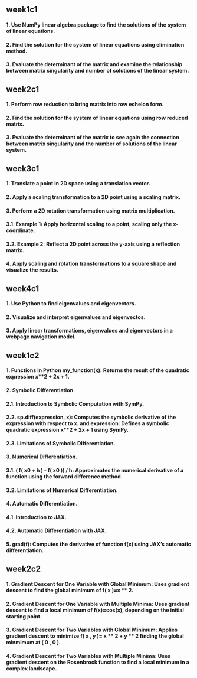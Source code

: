 ## week1c1
#### 1. Use NumPy linear algebra package to find the solutions of the system of linear equations.
#### 2. Find the solution for the system of linear equations using elimination method.
#### 3. Evaluate the determinant of the matrix and examine the relationship between matrix singularity and number of solutions of the linear system.
## week2c1
#### 1. Perform row reduction to bring matrix into row echelon form.
#### 2. Find the solution for the system of linear equations using row reduced matrix.
#### 3. Evaluate the determinant of the matrix to see again the connection between matrix singularity and the number of solutions of the linear system.
## week3c1
#### 1. Translate a point in 2D space using a translation vector.
#### 2. Apply a scaling transformation to a 2D point using a scaling matrix.
#### 3. Perform a 2D rotation transformation using matrix multiplication.
#### 3.1. Example 1: Apply horizontal scaling to a point, scaling only the x-coordinate.
#### 3.2. Example 2: Reflect a 2D point across the y-axis using a reflection matrix.
#### 4. Apply scaling and rotation transformations to a square shape and visualize the results.
## week4c1
#### 1. Use Python to find eigenvalues and eigenvectors.
#### 2. Visualize and interpret eigenvalues and eigenvectos.
#### 3. Apply linear transformations, eigenvalues and eigenvectors in a webpage navigation model.
## week1c2
#### 1. Functions in Python my_function(x): Returns the result of the quadratic expression  x**2 + 2x + 1.
#### 2. Symbolic Differentiation.
#### 2.1. Introduction to Symbolic Computation with SymPy.
#### 2.2. sp.diff(expression, x): Computes the symbolic derivative of the expression with respect to x. and expression: Defines a symbolic quadratic expression  x**2 + 2x + 1 using SymPy.
#### 2.3. Limitations of Symbolic Differentiation.
#### 3. Numerical Differentiation.
#### 3.1. ( f( x0 + h ) - f( x0 )) / h: Approximates the numerical derivative of a function using the forward difference method.
#### 3.2. Limitations of Numerical Differentiation.
#### 4. Automatic Differentiation.
#### 4.1. Introduction to JAX.
#### 4.2. Automatic Differentiation with JAX.
#### 5. grad(f): Computes the derivative of function f(x) using JAX’s automatic differentiation.
## week2c2
#### 1. Gradient Descent for One Variable with Global Minimum: Uses gradient descent to find the global minimum of f( x )=x ** 2.
#### 2. Gradient Descent for One Variable with Multiple Minima: Uses gradient descent to find a local minimum of f(x)=cos(x), depending on the initial starting point.
#### 3. Gradient Descent for Two Variables with Global Minimum: Applies gradient descent to minimize f( x , y )= x ** 2 + y ** 2 finding the global minmimum at ( 0 , 0 ).
#### 4. Gradient Descent for Two Variables with Multiple Minima: Uses gradient descent on the Rosenbrock function to find a local minimum in a complex landscape.
